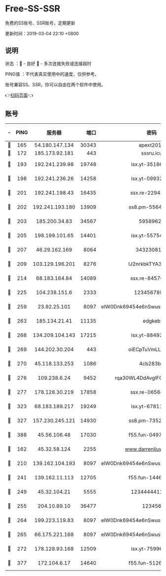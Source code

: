 # Free-SS-SSR

免费的SS账号、SSR账号，定期更新

更新时间：2019-03-04 22:10 +0800

## 说明

状态     ：🙂 - 良好 🙁 - 多次连接失败或连接超时

PING值   ：不代表真实使用中的速度，仅供参考。

账号兼容SS、SSR，你可以自由在两个软件中使用。

👉[扫码页面](https://liesauer.github.io/free-ss-ssr.github.io/)👈

## 账号

|-|PING|服务器|端口|密码|加密方式|区域|
|:----:|:----:|:-----:|-----:|:----:|:----:|:----:|
|🙂|165|54.180.147.134|30343|apext2019|chacha20|KR|
|🙂|172|185.173.92.181|443|sssru.icu|rc4-md5|RU|
|🙂|193|192.241.239.98|19748|isx.yt-35186982|aes-256-cfb|US|
|🙂|198|192.241.236.26|14258|isx.yt-09932989|aes-256-cfb|US|
|🙂|201|192.241.198.43|16435|ssx.re-22943266|aes-256-cfb|US|
|🙂|202|192.241.193.180|13909|ss8.pm-55642212|aes-256-cfb|US|
|🙂|203|185.200.34.83|34567|59589627|aes-256-cfb|US|
|🙂|205|198.199.101.65|14401|isx.yt-55754807|aes-256-cfb|US|
|🙂|207|46.29.162.169|8064|3432308177|aes-256-cfb|RU|
|🙂|209|103.129.196.201|8276|lJ2nrkbkTYA30wv0|aes-256-cfb|US|
|🙂|214|68.183.164.84|14089|ssx.re-84576345|aes-256-cfb|US|
|🙂|225|104.238.151.6|2333|12345678900|aes-256-cfb|JP|
|🙂|259|23.92.25.101|8097|eIW0Dnk69454e6nSwuspv9DmS201tQ0D|aes-256-cfb|US|
|🙂|263|185.134.21.41|11135|edgkeb|aes-256-cfb|GB|
|🙂|268|134.209.104.143|17215|isx.yt-88492022|aes-256-cfb|SG|
|🙂|269|144.202.30.204|443|oiECpTuVmLLxk4Ts|aes-256-cfb|US|
|🙂|270|45.118.133.253|1086|4cb283b8|aes-256-cfb|SG|
|🙂|276|109.238.6.24|9452|rqa30WL4DdAvgIFG6Fs3znzTa|aes-256-cfb|FR|
|🙂|277|178.128.30.219|17858|ssx.re-06564019|aes-256-cfb|SG|
|🙂|323|68.183.189.217|19249|isx.yt-67811831|aes-256-cfb|SG|
|🙂|327|157.230.245.121|14930|ss8.pm-73529175|aes-256-cfb|SG|
|🙂|388|45.56.106.48|17030|f55.fun-04977203|aes-256-cfb|US|
|🙂|162|45.32.58.124|2255|www.darrenliuwei.com|aes-256-cfb|JP|
|🙂|210|139.162.104.193|8097|eIW0Dnk69454e6nSwuspv9DmS201tQ0D|aes-256-cfb|JP|
|🙂|241|139.162.11.113|12705|f55.fun-14460072|aes-256-cfb|SG|
|🙂|249|45.32.104.21|5555|1234444411111|aes-256-cfb|SG|
|🙂|255|204.10.89.10|36477|123456|aes-256-cfb|US|
|🙂|264|199.223.119.83|8097|eIW0Dnk69454e6nSwuspv9DmS201tQ0D|aes-256-cfb|US|
|🙂|265|66.175.221.168|8097|eIW0Dnk69454e6nSwuspv9DmS201tQ0D|aes-256-cfb|US|
|🙂|272|178.128.93.168|12509|isx.yt-75996010|aes-256-cfb|SG|
|🙂|377|172.104.6.17|14640|f55.fun-51267758|aes-256-cfb|US|
